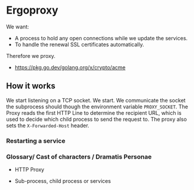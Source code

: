 # Ergoproxy

We want:

- A process to hold any open connections while we update the services.
- To handle the renewal SSL certificates automatically.

Therefore we proxy.

- https://pkg.go.dev/golang.org/x/crypto/acme


## How it works

We start listening on a TCP socket. We start. We communicate the socket the
subprocess should though the environment variable `PROXY_SOCKET`. The Proxy
reads the first HTTP Line to determine the recipient URL, which is used to
decide which child process to send the request to. The proxy also sets the
`X-Forwarded-Host` header.

### Restarting a service

### Glossary/ Cast of characters / Dramatis Personae

- HTTP Proxy

- Sub-process, child process or services
